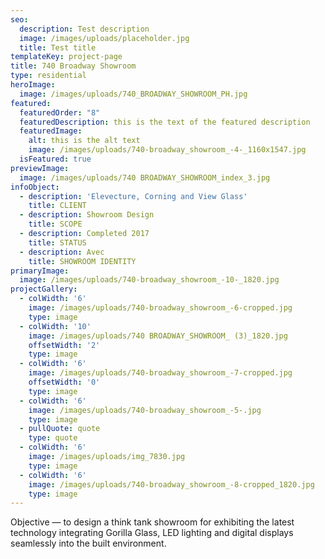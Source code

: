 ```yaml
---
seo:
  description: Test description
  image: /images/uploads/placeholder.jpg
  title: Test title
templateKey: project-page
title: 740 Broadway Showroom
type: residential
heroImage:
  image: /images/uploads/740_BROADWAY_SHOWROOM_PH.jpg
featured:
  featuredOrder: "8"
  featuredDescription: this is the text of the featured description
  featuredImage:
    alt: this is the alt text
    image: /images/uploads/740-broadway_showroom_-4-_1160x1547.jpg
  isFeatured: true
previewImage:
  image: /images/uploads/740 BROADWAY_SHOWROOM_index_3.jpg
infoObject:
  - description: 'Elevecture, Corning and View Glass'
    title: CLIENT
  - description: Showroom Design
    title: SCOPE
  - description: Completed 2017
    title: STATUS
  - description: Avec
    title: SHOWROOM IDENTITY
primaryImage:
  image: /images/uploads/740-broadway_showroom_-10-_1820.jpg
projectGallery:
  - colWidth: '6'
    image: /images/uploads/740-broadway_showroom_-6-cropped.jpg
    type: image
  - colWidth: '10'
    image: /images/uploads/740 BROADWAY_SHOWROOM_ (3)_1820.jpg
    offsetWidth: '2'
    type: image
  - colWidth: '6'
    image: /images/uploads/740-broadway_showroom_-7-cropped.jpg
    offsetWidth: '0'
    type: image
  - colWidth: '6'
    image: /images/uploads/740-broadway_showroom_-5-.jpg
    type: image
  - pullQuote: quote
    type: quote
  - colWidth: '6'
    image: /images/uploads/img_7830.jpg
    type: image
  - colWidth: '6'
    image: /images/uploads/740-broadway_showroom_-8-cropped_1820.jpg
    type: image
---
```

Objective — to design a think tank showroom for exhibiting the
 latest technology integrating Gorilla Glass, LED lighting and digital
 displays seamlessly into the built environment.
